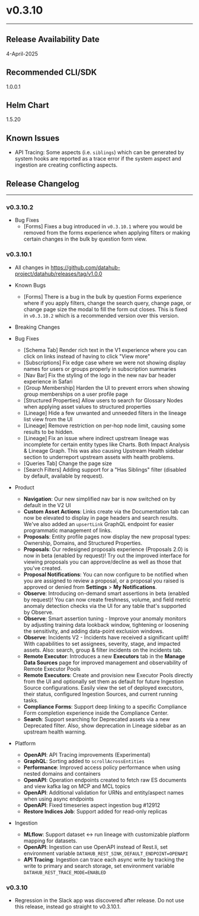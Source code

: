 # v0.3.10
---

Release Availability Date
---
4-April-2025

Recommended CLI/SDK
---
1.0.0.1

Helm Chart
---
1.5.20

## Known Issues

- API Tracing: Some aspects (i.e. `siblings`) which can be generated by system hooks are reported as a trace error if the system aspect and ingestion are creating conflicting aspects.

## Release Changelog
---

### v0.3.10.2

- Bug Fixes
  - [Forms] Fixes a bug introduced in `v0.3.10.1` where you would be removed from the forms experience when applying filters or making certain changes in the bulk by question form view.

### v0.3.10.1

- All changes in https://github.com/datahub-project/datahub/releases/tag/v1.0.0

- Known Bugs
  - [Forms] There is a bug in the bulk by question Forms experience where if you apply filters, change the search query, change page, or change page size the modal to fill the form out closes. This is fixed in `v0.3.10.2` which is a recommended version over this version.

- Breaking Changes

- Bug Fixes
  - [Schema Tab] Render rich text in the V1 experience where you can click on links instead of having to click "View more"
  - [Subscriptions] Fix edge case where we were not showing display names for users or groups properly in subscription summaries
  - [Nav Bar] Fix the styling of the logo in the new nav bar header experience in Safari
  - [Group Membership] Harden the UI to prevent errors when showing group memberships on a user profile page
  - [Structured Properties] Allow users to search for Glossary Nodes when applying asset values to structured properties
  - [Lineage] Hide a few unwanted and unneeded filters in the lineage list view from the UI
  - [Lineage] Remove restriction on per-hop node limit, causing some results to be hidden.
  - [Lineage] Fix an issue where indirect upstream lineage was incomplete for certain entity types like Charts. Both Impact Analysis & Lineage Graph. This was also causing Upstream Health sidebar section to underreport upstream assets with health problems. 
  - [Queries Tab] Change the page size
  - [Search Filters] Adding support for a "Has Siblings" filter (disabled by default, available by request). 

- Product

  - **Navigation**: Our new simplified nav bar is now switched on by default in the V2 UI
  - **Custom Asset Actions**: Links create via the Documentation tab can now be elevated to display in page headers and search results. We've also added an `upsertLink` GraphQL endpoint for easier programmatic management of links.
  - **Proposals**: Entity profile pages now display the new proposal types: Ownership, Domains, and Structured Properties.
  - **Proposals**: Our redesigned proposals experience (Proposals 2.0) is now in beta (enabled by request)! Try out the improved interface for viewing proposals you can approve/decline as well as those that you've created.
  - **Proposal Notifications**: You can now configure to be notified when you are assigned to review a proposal, or a proposal you raised is approved or denied from **Settings** > **My Notifications**.
  - **Observe**: Introducing on-demand smart assertions in beta (enabled by request)! You can now create freshness, volume, and field metric anomaly detection checks via the UI for any table that's supported by Observe.
  - **Observe**: Smart assertion tuning - Improve your anomaly monitors by adjusting training data lookback window, tightening or loosening the sensitivity, and adding data-point exclusion windows.
  - **Observe**: Incidents V2 - Incidents have received a significant uplift! With capabilities to set assignees, severity, stage, and impacted assets. Also: search, group & filter incidents on the incidents tab. 
  - **Remote Executor**: Introduces a new **Executors** tab in the **Manage Data Sources** page for improved management and observability of Remote Executor Pools
  - **Remote Executors**: Create and provision new Executor Pools directly from the UI and optionally set them as default for future Ingestion Source configurations. Easily view the set of deployed executors, their status, configured Ingestion Sources, and current running tasks.
  - **Compliance Forms**: Support deep linking to a specific Compliance Form completion experience inside the Compliance Center.
  - **Search**: Support searching for Deprecated assets via a new Deprecated filter. Also, show deprecation in Lineage sidebar as an upstream health warning. 
  
- Platform
  - **OpenAPI**: API Tracing improvements (Experimental)
  - **GraphQL**: Sorting added to `scrollAcrossEntities`
  - **Performance**: Improved access policy performance when using nested domains and containers
  - **OpenAPI**: Operation endpoints created to fetch raw ES documents and view kafka lag on MCP and MCL topics
  - **OpenAPI**: Additional validation for URNs and entity/aspect names when using async endpoints
  - **OpenAPI**: Fixed timeseries aspect ingestion bug #12912
  - **Restore Indices Job**: Support added for read-only replicas

- Ingestion 
  - **MLflow**: Support dataset ↔ run lineage with customizable platform mapping for datasets.
  - **OpenAPI**: Ingestion can use OpenAPI instead of Rest.li, set environment variable `DATAHUB_REST_SINK_DEFAULT_ENDPOINT=OPENAPI`
  - **API Tracing**: Ingestion can trace each async write by tracking the write to primary and search storage, set environment variable `DATAHUB_REST_TRACE_MODE=ENABLED`

### v0.3.10

- Regression in the Slack app was discovered after release. Do not use this release, instead go straight to v0.3.10.1.
